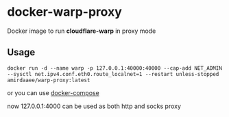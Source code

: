 # docker-warp-proxy

Docker image to run **cloudflare-warp** in proxy mode

## Usage

```
docker run -d --name warp -p 127.0.0.1:40000:40000 --cap-add NET_ADMIN --sysctl net.ipv4.conf.eth0.route_localnet=1 --restart unless-stopped amirdaaee/warp-proxy:latest
```
or you can use [docker-compose](https://github.com/amirdaaee/docker-cloudflare-warp/blob/master/docker-compose.yml)

now 127.0.0.1:4000 can be used as both http and socks proxy